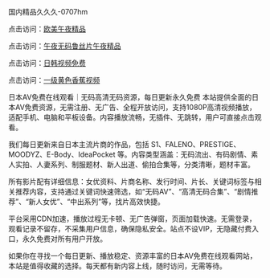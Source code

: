国内精品久久久-0707hm


点击访问：<a href="https://gfd-5xg.pages.dev/">欧美午夜精品</a>

点击访问：<a href="https://gfd-5xg.pages.dev/">午夜无码鲁丝片午夜精品</a>

点击访问：<a href="https://gfd-5xg.pages.dev/">日韩视频免费</a>

点击访问：<a href="https://gfd-5xg.pages.dev/">一级黄色香蕉视频</a>


日本AV免费在线观看｜无码高清无码资源，每日更新永久免费
本站提供全面的日本AV免费资源，无需注册、无广告、全程开放访问，支持1080P高清视频播放，适配手机、电脑和平板设备。内容播放流畅，无插件、无跳转，用户可直接点击观看。

我们每日更新来自日本主流片商的作品，包括 S1、FALENO、PRESTIGE、MOODYZ、E-Body、IdeaPocket 等。内容类型涵盖：无码流出、有码剧情、素人实拍、人妻系列、制服题材、新人出道、偷拍合集等，分类清晰，题材丰富。

所有影片配有详细信息：女优资料、片商名称、发行时间、片长、关键词标签与相关推荐内容，支持通过关键词快速筛选，如“无码AV”、“高清无码合集”、“剧情推荐”、“新人女优”、“中出系列”等，找片高效快捷。

平台采用CDN加速，播放过程无卡顿、无广告弹窗，页面加载快速。无需登录，观看记录不留存，不采集用户信息，确保隐私安全。站点不设VIP，无隐藏付费入口，永久免费对所有用户开放。

如果你在寻找一个每日更新、播放稳定、资源丰富的日本AV免费在线观看网站，本站是值得收藏的选择。每天都有新内容上线，随时访问，无需等待。


<span style="display:none;">[Canonical link](https://github.com/ss36986/45548 ）</span>
